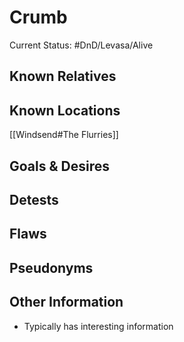 # Crumb
Current Status: #DnD/Levasa/Alive
## Known Relatives

## Known Locations
[[Windsend#The Flurries]]
## Goals & Desires

## Detests

## Flaws

## Pseudonyms

## Other Information
- Typically has interesting information
